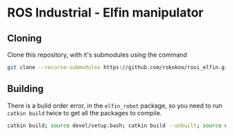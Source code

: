 # ROS Industrial - Elfin manipulator

## Cloning

Clone this repository, with it's submodules using the command

```bash
git clone --recurse-submodules https://github.com/rokokoo/rosi_elfin.git
```

## Building

There is a build order error, in the `elfin_robot` package, so you need to run `catkin build` twice to get all the packages to compile.

```bash
catkin build; source devel/setup.bash; catkin build --unbuilt; source devel/setup.bash
```

